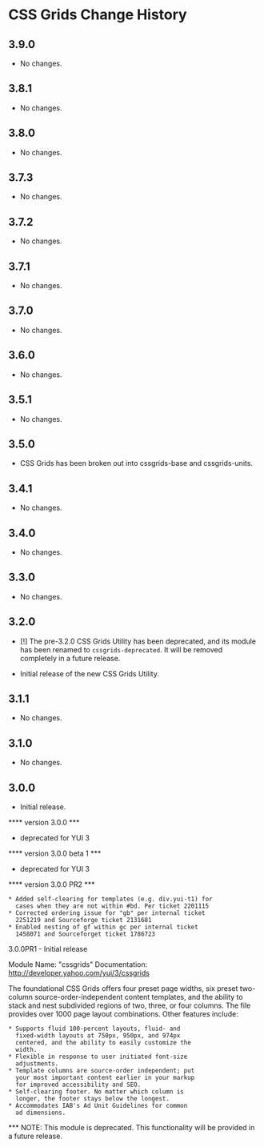 CSS Grids Change History
========================

3.9.0
-----

* No changes.

3.8.1
-----

* No changes.

3.8.0
-----

* No changes.

3.7.3
-----

* No changes.

3.7.2
-----

* No changes.

3.7.1
-----

* No changes.

3.7.0
-----

* No changes.

3.6.0
-----

  * No changes.

3.5.1
-----

  * No changes.

3.5.0
-----

  * CSS Grids has been broken out into cssgrids-base and cssgrids-units.


3.4.1
-----

  * No changes.


3.4.0
-----

  * No changes.


3.3.0
-----

  * No changes.


3.2.0
-----

  * [!] The pre-3.2.0 CSS Grids Utility has been deprecated, and its
    module has been renamed to `cssgrids-deprecated`. It will be removed
    completely in a future release.

  * Initial release of the new CSS Grids Utility.


3.1.1
-----

  * No changes.


3.1.0
-----

  * No changes.


3.0.0
-----

  * Initial release.

**** version 3.0.0 ***
  * deprecated for YUI 3

**** version 3.0.0 beta 1 ***
  * deprecated for YUI 3

**** version 3.0.0 PR2 ***

    * Added self-clearing for templates (e.g. div.yui-t1) for
      cases when they are not within #bd. Per ticket 2201115
    * Corrected ordering issue for "gb" per internal ticket
      2251219 and Sourceforge ticket 2131681
    * Enabled nesting of gf within gc per internal ticket
      1458071 and Sourceforget ticket 1786723

3.0.0PR1 - Initial release

Module Name: "cssgrids"
Documentation: http://developer.yahoo.com/yui/3/cssgrids

The foundational CSS Grids offers four preset page widths,
six preset two-column source-order-independent content
templates, and the ability to stack and nest subdivided
regions of two, three, or four columns. The file provides
over 1000 page layout combinations. Other features include:

    * Supports fluid 100-percent layouts, fluid- and
      fixed-width layouts at 750px, 950px, and 974px
      centered, and the ability to easily customize the
      width.
    * Flexible in response to user initiated font-size
      adjustments.
    * Template columns are source-order independent; put
      your most important content earlier in your markup
      for improved accessibility and SEO.
    * Self-clearing footer. No matter which column is
      longer, the footer stays below the longest.
    * Accommodates IAB's Ad Unit Guidelines for common
      ad dimensions.

*** NOTE: This module is deprecated. This functionality will be provided in a future release.

